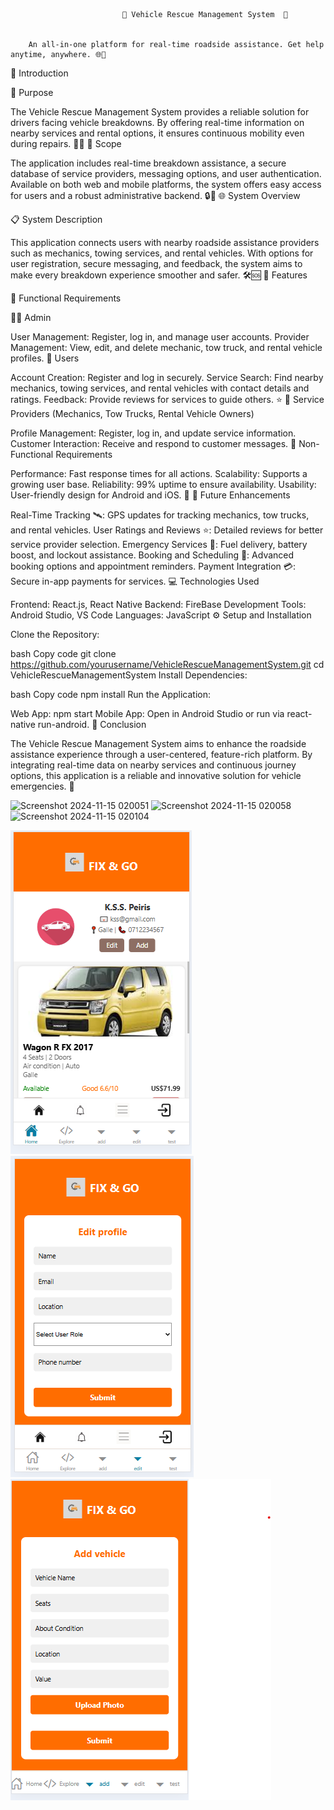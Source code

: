                              🚗 Vehicle Rescue Management System  🚨

                             
        An all-in-one platform for real-time roadside assistance. Get help anytime, anywhere. 🌐📱
📖 Introduction

🎯 Purpose 

The Vehicle Rescue Management System provides a reliable solution for drivers facing vehicle breakdowns. By offering real-time information on nearby services and rental options, it ensures continuous mobility even during repairs. 🚙💼
🎩 Scope

The application includes real-time breakdown assistance, a secure database of service providers, messaging options, and user authentication. Available on both web and mobile platforms, the system offers easy access for users and a robust administrative backend. 🔒📲
🌐 System Overview

📋 System Description

This application connects users with nearby roadside assistance providers such as mechanics, towing services, and rental vehicles. With options for user registration, secure messaging, and feedback, the system aims to make every breakdown experience smoother and safer. 🛠️🆘
🚀 Features

🔑 Functional Requirements

👨‍💼 Admin

User Management: Register, log in, and manage user accounts.
Provider Management: View, edit, and delete mechanic, tow truck, and rental vehicle profiles.
👤 Users

Account Creation: Register and log in securely.
Service Search: Find nearby mechanics, towing services, and rental vehicles with contact details and ratings.
Feedback: Provide reviews for services to guide others. ⭐️
🔧 Service Providers (Mechanics, Tow Trucks, Rental Vehicle Owners)

Profile Management: Register, log in, and update service information.
Customer Interaction: Receive and respond to customer messages.
🎯 Non-Functional Requirements

Performance: Fast response times for all actions.
Scalability: Supports a growing user base.
Reliability: 99% uptime to ensure availability.
Usability: User-friendly design for Android and iOS. 📱
🔮 Future Enhancements

Real-Time Tracking 🛰️: GPS updates for tracking mechanics, tow trucks, and rental vehicles.
User Ratings and Reviews ⭐️: Detailed reviews for better service provider selection.
Emergency Services 🚨: Fuel delivery, battery boost, and lockout assistance.
Booking and Scheduling 📅: Advanced booking options and appointment reminders.
Payment Integration 💳: Secure in-app payments for services.
💻 Technologies Used

Frontend: React.js, React Native
Backend: FireBase
Development Tools: Android Studio, VS Code
Languages: JavaScript
⚙️ Setup and Installation

Clone the Repository:

bash Copy code git clone https://github.com/yourusername/VehicleRescueManagementSystem.git cd VehicleRescueManagementSystem
Install Dependencies:

bash Copy code npm install
Run the Application:

Web App: npm start
Mobile App: Open in Android Studio or run via react-native run-android.
📌 Conclusion

The Vehicle Rescue Management System aims to enhance the roadside assistance experience through a user-centered, feature-rich platform. By integrating real-time data on nearby services and continuous journey options, this application is a reliable and innovative solution for vehicle emergencies. 🌟



![Screenshot 2024-11-15 020051](https://github.com/user-attachments/assets/408a5861-7c1b-428f-9b41-7d5d1162dce3)
![Screenshot 2024-11-15 020058](https://github.com/user-attachments/assets/333b9f47-1559-4093-aa53-395487677660)
![Screenshot 2024-11-15 020104](https://github.com/user-attachments/assets/7a2c666c-0744-48e8-b6a0-5f5e8cc0db25)


![Alt text](https://github.com/SachithraDewmini/HD_FinalProject_Vehicle-Rescue-Management-System-Mobile/blob/main/assets/images/Screenshot%202024-12-01%20160338.png) 
![Alt text](https://github.com/SachithraDewmini/HD_FinalProject_Vehicle-Rescue-Management-System-Mobile/blob/main/assets/images/Screenshot%202024-12-01%20160656.png)
 ![Alt text](https://github.com/SachithraDewmini/HD_FinalProject_Vehicle-Rescue-Management-System-Mobile/blob/main/assets/images/Screenshot%202024-12-01%20160729.png) 
